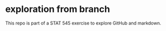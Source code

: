 # exploration from branch

This repo is part of a STAT 545 exercise to explore GitHub and markdown.
